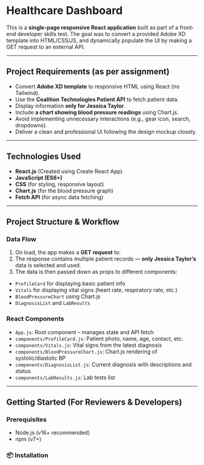 # Healthcare Dashboard

This is a **single-page responsive React application** built as part of a front-end developer skills test. The goal was to convert a provided Adobe XD template into HTML/CSS/JS, and dynamically populate the UI by making a GET request to an external API.

---

## Project Requirements (as per assignment)

- Convert **Adobe XD template** to responsive HTML using React (no Tailwind).
- Use the **Coalition Technologies Patient API** to fetch patient data.
- Display information **only for Jessica Taylor**.
- Include **a chart showing blood pressure readings** using Chart.js.
- Avoid implementing unnecessary interactions (e.g., gear icon, search, dropdowns).
- Deliver a clean and professional UI following the design mockup closely.

---

## Technologies Used

- **React.js** (Created using Create React App)
- **JavaScript (ES6+)**
- **CSS** (for styling, responsive layout)
- **Chart.js** (for the blood pressure graph)
- **Fetch API** (for async data fetching)

---

## Project Structure & Workflow

### Data Flow

1. On load, the app makes a **GET request** to:
2. The response contains multiple patient records — **only Jessica Taylor’s** data is selected and used.
3. The data is then passed down as props to different components:
- `ProfileCard` for displaying basic patient info
- `Vitals` for displaying vital signs (heart rate, respiratory rate, etc.)
- `BloodPressureChart` using Chart.js
- `DiagnosisList` and `LabResults`

### React Components

- `App.js`: Root component – manages state and API fetch
- `components/ProfileCard.js`: Patient photo, name, age, contact, etc.
- `components/Vitals.js`: Vital signs from the latest diagnosis
- `components/BloodPressureChart.js`: Chart.js rendering of systolic/diastolic BP
- `components/DiagnosisList.js`: Current diagnosis with descriptions and status
- `components/LabResults.js`: Lab tests list

---

## Getting Started (For Reviewers & Developers)

### Prerequisites

- Node.js (v16+ recommended)
- npm (v7+)

### 📦 Installation


